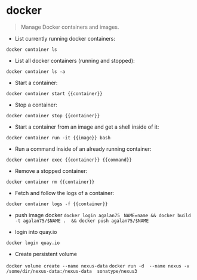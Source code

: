 # docker

> Manage Docker containers and images.

- List currently running docker containers:

`docker container ls`

- List all docker containers (running and stopped):

`docker container ls -a`

- Start a container:

`docker container start {{container}}`

- Stop a container:

`docker container stop {{container}}`

- Start a container from an image and get a shell inside of it:

`docker container run -it {{image}} bash`

- Run a command inside of an already running container:

`docker container exec {{container}} {{command}}`

- Remove a stopped container:

`docker container rm {{container}}`

- Fetch and follow the logs of a container:

`docker container logs -f {{container}}`
- push image docker
`docker login agalan75 ` 
`NAME=name && docker build -t agalan75/$NAME .  && docker push agalan75/$NAME`


- login into quay.io

`docker login quay.io`


- Create persistent volume

`docker volume create --name nexus-data`
`docker run -d  --name nexus -v /some/dir/nexus-data:/nexus-data  sonatype/nexus3`



